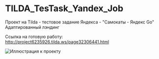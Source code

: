 # TILDA_TesTask_Yandex_Job
Проект на Tilda - тестовое задание Яндекса - "Самокаты - Яндекс Go"
Адаптированный лэндинг

Ссылка на готовую работу:
http://project6235926.tilda.ws/page32306441.html


![Иллюстрация к проекту](https://img.hhcdn.ru/photo/715299853.jpeg?t=1676414913&h=Idi8bkXz5kJc9-WTCgfZXw)
